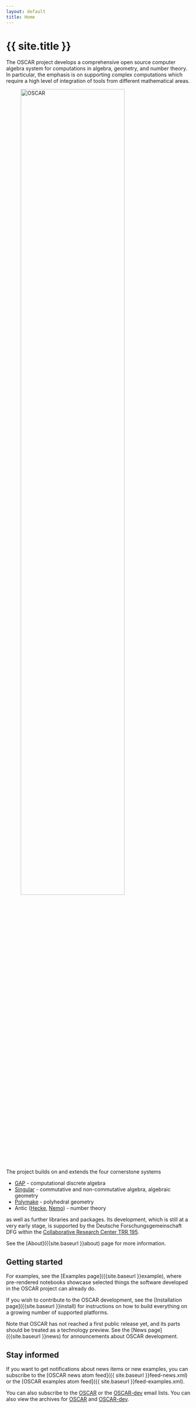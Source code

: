```yaml
---
layout: default
title: Home
---
```


# {{ site.title }}

The OSCAR project develops a comprehensive open source computer algebra
system for computations in algebra, geometry, and number theory. In particular,
the emphasis is on supporting complex computations which require a high level
of integration of tools from different mathematical areas. 

 <img src="{{ site.baseurl }}public/oscar_main.svg" alt="OSCAR" width="75%" style="margin-left:8%;" align="center">

The project builds on and extends the four cornerstone systems

  * [GAP](https://www.gap-system.org/) - computational discrete algebra
  * [Singular](https://www.singular.uni-kl.de/) - commutative and non-commutative algebra, algebraic geometry
  * [Polymake](https://polymake.org/doku.php) - polyhedral geometry
  * Antic ([Hecke](https://github.com/thofma/Hecke.jl/), [Nemo](http://nemocas.org)) - number theory

as well as further libraries and packages. Its development, which is still at a very early stage, is supported
by the Deutsche Forschungsgemeinschaft DFG within the [Collaborative Research Center TRR 195](https://www.computeralgebra.de/sfb/).

See the [About]({{site.baseurl }}about) page for more information.

## Getting started

For examples, see the [Examples page]({{site.baseurl }}example), where pre-rendered notebooks showcase
selected things the software developed in the OSCAR project can already do.

<!--
To try OSCAR live from your browser, click on the [binder](https://mybinder.org) links on the Examples page.
At present, these will take a few minutes to load, as we 
currently still build some dependencies from source behind the scenes.
-->

If you wish to contribute to the OSCAR development, see the [Installation page]({{site.baseurl }}install) for
instructions on how to build everything on a growing number of supported platforms.

Note that OSCAR has not reached a first public release yet, and its parts should be treated as
a technology preview. See the [News page]({{site.baseurl }}news) for announcements about OSCAR development.

## Stay informed

If you want to get notifications about news items or new examples, you can subscribe to
the [OSCAR news atom feed]({{ site.baseurl }}feed-news.xml)
or the [OSCAR examples atom feed]({{ site.baseurl }}feed-examples.xml).

You can also subscribe to the [OSCAR](https://mail.mathematik.uni-kl.de/mailman/listinfo/oscar) or the [OSCAR-dev](https://mail.mathematik.uni-kl.de/mailman/listinfo/oscar-dev) email lists. You can also view the archives for [OSCAR](https://mail.mathematik.uni-kl.de/pipermail/oscar/) and [OSCAR-dev](https://mail.mathematik.uni-kl.de/pipermail/oscar-dev/).